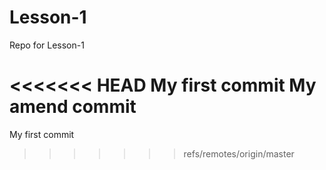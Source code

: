 # Lesson-1
Repo for Lesson-1

<<<<<<< HEAD
My first commit 
My amend commit
=======
My first commit
>>>>>>> refs/remotes/origin/master
